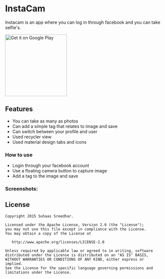 # InstaCam
Instacam is an app where you can log in through facebook and you can take selfie's.

<a href="https://play.google.com/store/apps/details?id=com.suhaas.instacam&hl=en&utm_source=global_co&utm_medium=prtnr&utm_content=Mar2515&utm_campaign=PartBadge&pcampaignid=MKT-AC-global-none-all-co-pr-py-PartBadges-Oct1515-1"><img width="200" alt="Get it on Google Play" src="https://play.google.com/intl/en_us/badges/images/apps/en-play-badge-border.png" /></a>

## Features
* You can take as many as photos
* Can add a simple tag that relates to image and save
* Can switch between your profile and user
* Used recycler view
* Used material design tabs and icons

### How to use
- Login through your facebook account
- Use a floating camera button to capture image
- Add a tag to the image and save

### Screenshots:

License
-------

    Copyright 2015 Suhaas Sreedhar.

    Licensed under the Apache License, Version 2.0 (the "License");
    you may not use this file except in compliance with the License.
    You may obtain a copy of the License at

       http://www.apache.org/licenses/LICENSE-2.0

    Unless required by applicable law or agreed to in writing, software
    distributed under the License is distributed on an "AS IS" BASIS,
    WITHOUT WARRANTIES OR CONDITIONS OF ANY KIND, either express or implied.
    See the License for the specific language governing permissions and
    limitations under the License.

